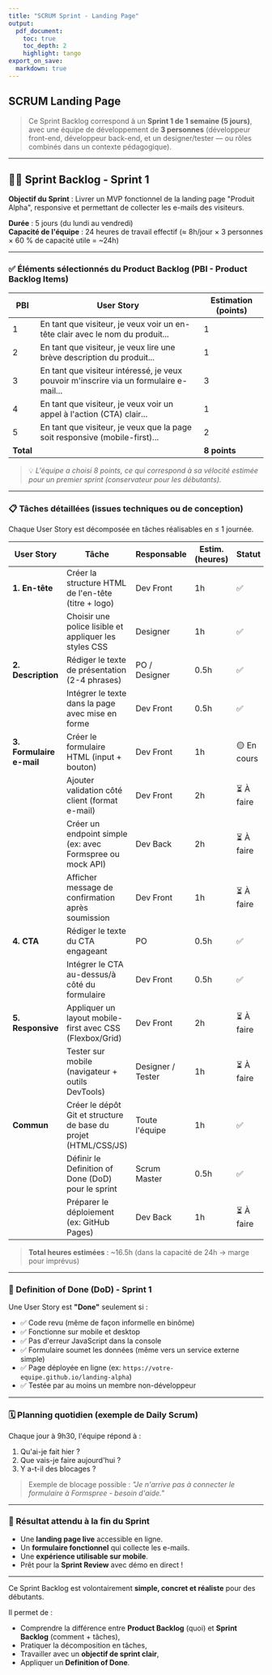 ```yaml
---
title: "SCRUM Sprint - Landing Page"
output:
  pdf_document:
    toc: true
    toc_depth: 2
    highlight: tango
export_on_save:
  markdown: true
---
```


## SCRUM Landing Page

> Ce Sprint Backlog correspond à un **Sprint 1 de 1 semaine (5 jours)**, avec une équipe de développement de **3 personnes** (développeur front-end, développeur back-end, et un designer/tester — ou rôles combinés dans un contexte pédagogique).

---

## 🏃‍♂️ Sprint Backlog - Sprint 1  

**Objectif du Sprint** : Livrer un MVP fonctionnel de la landing page "Produit Alpha", responsive et permettant de collecter les e-mails des visiteurs.

**Durée** : 5 jours (du lundi au vendredi)  
**Capacité de l'équipe** : 24 heures de travail effectif (≈ 8h/jour × 3 personnes × 60 % de capacité utile = ~24h)

---

### ✅ Éléments sélectionnés du Product Backlog (PBI - Product Backlog Items)

| PBI | User Story | Estimation (points) |
|-----|-----------|---------------------|
| 1 | En tant que visiteur, je veux voir un en-tête clair avec le nom du produit... | 1 |
| 2 | En tant que visiteur, je veux lire une brève description du produit... | 1 |
| 3 | En tant que visiteur intéressé, je veux pouvoir m'inscrire via un formulaire e-mail... | 3 |
| 4 | En tant que visiteur, je veux voir un appel à l'action (CTA) clair... | 1 |
| 5 | En tant que visiteur, je veux que la page soit responsive (mobile-first)... | 2 |
| **Total** | | **8 points** |

> 💡 *L'équipe a choisi 8 points, ce qui correspond à sa vélocité estimée pour un premier sprint (conservateur pour les débutants).*

---

### 📋 Tâches détaillées (issues techniques ou de conception)

Chaque User Story est décomposée en tâches réalisables en ≤ 1 journée.

| User Story | Tâche | Responsable | Estim. (heures) | Statut |
|-----------|------|-------------|------------------|--------|
| **1. En-tête** | Créer la structure HTML de l'en-tête (titre + logo) | Dev Front | 1h | ✅ |
| | Choisir une police lisible et appliquer les styles CSS | Designer | 1h | ✅ |
| **2. Description** | Rédiger le texte de présentation (2-4 phrases) | PO / Designer | 0.5h | ✅ |
| | Intégrer le texte dans la page avec mise en forme | Dev Front | 0.5h | ✅ |
| **3. Formulaire e-mail** | Créer le formulaire HTML (input + bouton) | Dev Front | 1h | 🟡 En cours |
| | Ajouter validation côté client (format e-mail) | Dev Front | 2h | ⏳ À faire |
| | Créer un endpoint simple (ex: avec Formspree ou mock API) | Dev Back | 2h | ⏳ À faire |
| | Afficher message de confirmation après soumission | Dev Front | 1h | ⏳ À faire |
| **4. CTA** | Rédiger le texte du CTA engageant | PO | 0.5h | ✅ |
| | Intégrer le CTA au-dessus/à côté du formulaire | Dev Front | 0.5h | ✅ |
| **5. Responsive** | Appliquer un layout mobile-first avec CSS (Flexbox/Grid) | Dev Front | 2h | ⏳ À faire |
| | Tester sur mobile (navigateur + outils DevTools) | Designer / Tester | 1h | ⏳ À faire |
| **Commun** | Créer le dépôt Git et structure de base du projet (HTML/CSS/JS) | Toute l'équipe | 1h | ✅ |
| | Définir le Definition of Done (DoD) pour le sprint | Scrum Master | 0.5h | ✅ |
| | Préparer le déploiement (ex: GitHub Pages) | Dev Back | 1h | ⏳ À faire |

> **Total heures estimées** : ~16.5h (dans la capacité de 24h → marge pour imprévus)

---

### 📌 Definition of Done (DoD) - Sprint 1

Une User Story est **"Done"** seulement si :

- ✅ Code revu (même de façon informelle en binôme)
- ✅ Fonctionne sur mobile et desktop
- ✅ Pas d'erreur JavaScript dans la console
- ✅ Formulaire soumet les données (même vers un service externe simple)
- ✅ Page déployée en ligne (ex: `https://votre-equipe.github.io/landing-alpha`)
- ✅ Testée par au moins un membre non-développeur

---

### 🗓️ Planning quotidien (exemple de Daily Scrum)

Chaque jour à 9h30, l'équipe répond à :

1. Qu'ai-je fait hier ?
2. Que vais-je faire aujourd'hui ?
3. Y a-t-il des blocages ?

> Exemple de blocage possible : *"Je n'arrive pas à connecter le formulaire à Formspree - besoin d'aide."*

---

### 🎯 Résultat attendu à la fin du Sprint

- Une **landing page live** accessible en ligne.
- Un **formulaire fonctionnel** qui collecte les e-mails.
- Une **expérience utilisable sur mobile**.
- Prêt pour la **Sprint Review** avec démo en direct !

---

Ce Sprint Backlog est volontairement **simple, concret et réaliste** pour des débutants.

Il permet de :

- Comprendre la différence entre **Product Backlog** (quoi) et **Sprint Backlog** (comment + tâches),
- Pratiquer la décomposition en tâches,
- Travailler avec un **objectif de sprint clair**,
- Appliquer un **Definition of Done**.
